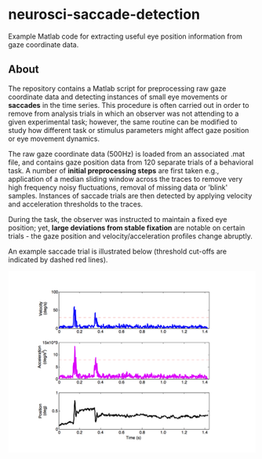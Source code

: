 # neurosci-saccade-detection
Example Matlab code for extracting useful eye position information from gaze 
coordinate data.

## About
The repository contains a Matlab script for preprocessing raw gaze coordinate 
data and detecting instances of small eye movements or **saccades** in the time
series. This procedure is often carried out in order to remove from analysis trials 
in which an observer was not attending to a given experimental task; however, the same
routine can be modified to study how different task or stimulus parameters might affect
gaze position or eye movement dynamics.

The raw gaze coordinate data (500Hz) is loaded from an associated .mat file, and 
contains gaze position data from 120 separate trials of a behavioral task. A number
of **initial preprocessing steps** are first taken e.g., application of a median sliding 
window across the traces to remove very high frequency noisy fluctuations, removal of
missing data or 'blink' samples. Instances of saccade trials are then detected by 
applying velocity and acceleration thresholds to the traces. 

During the task, the observer was instructed to maintain a fixed eye position; yet, **large 
deviations from stable fixation** are notable on certain trials - the gaze position and 
velocity/acceleration profiles change abruptly.

An example saccade trial is illustrated below (threshold cut-offs are 
indicated by dashed red lines).

![Saccade detection](sample_saccade.png)
